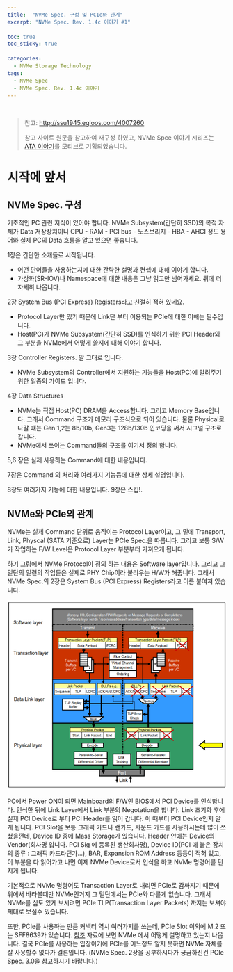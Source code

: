 ```yaml
---
title:  "NVMe Spec. 구성 및 PCIe와 관계"
excerpt: "NVMe Spec. Rev. 1.4c 이야기 #1"

toc: true
toc_sticky: true

categories:
  - NVMe Storage Technology
tags:
  - NVMe Spec
  - NVMe Spec. Rev. 1.4c 이야기
---
```


<br>

> 참고: http://ssu1945.egloos.com/4007260
>
> 참고 사이트 원문을 참고하여 재구성 하였고, NVMe Spce 이야기 시리즈는 [ATA 이야기](http://sutdaeng.egloos.com/category/ATA%20%EC%9D%B4%EC%95%BC%EA%B8%B0)를 모티브로 기획되었습니다.

# 시작에 앞서

## NVMe Spec. 구성

기초적인 PC 관련 지식이 있어야 합니다. NVMe Subsystem(간단히 SSD)의 목적 자체가 Data 저장장치이니 CPU - RAM - PCI bus - 노스브리지 - HBA - AHCI 정도 용어와 실제 PC의 Data 흐름을 알고 있으면 좋습니다.

1장은 간단한 소개들로 시작됩니다.

- 어떤 단어들을 사용하는지에 대한 간략한 설명과 컨셉에 대해 이야기 합니다.
- 가상화(SR-IOV)나 Namespace에 대한 내용은 그냥 읽고만 넘어가세요. 뒤에 더 자세히 나옵니다.

2장 System Bus (PCI Express) Registers라고 친절히 적혀 있네요.

- Protocol Layer만 있기 때문에 Link단 부터 이용되는 PCIe에 대한 이해는 필수입니다.
- Host(PC)가 NVMe Subsystem(간단히 SSD)를 인식하기 위한 PCI Header와 그 부분을 NVMe에서 어떻게 쓸지에 대해 이야기 합니다.

3장 Controller Registers. 말 그대로 입니다.

- NVMe Subsystem의 Controller에서 지원하는 기능들을 Host(PC)에 알려주기 위한 일종의 가이드 입니다.


4장 Data Structures

- NVMe는 직접 Host(PC) DRAM을 Access합니다. 그리고 Memory Base입니다. 그래서 Command 구조가 메모리 구조식으로 되어 있습니다. 물론 Physical로 나갈 떄는 Gen 1,2는  8b/10b, Gen3는 128b/130b 인코딩을 써서 시그널 구조로 갑니다.
- NVMe에서 쓰이는 Command들의 구조를 여기서 정의 합니다.

5,6 장은 실제 사용하는 Command에 대한 내용입니다.

7장은 Command 의 처리와 여러가지 기능등에 대한 상세 설명입니다.

8장도 여러가지 기능에 대한 내용입니다. 9장은 스킵!.



## NVMe와 PCIe의 관계

NVMe는 실제 Command 단위로 움직이는 Protocol Layer이고, 그 밑에 Transport, Link, Physcal (SATA  기준으로) Layer는 PCIe Spec.을 따릅니다. 그리고 보통 S/W 가 작업하는 F/W Level은 Protocol Layer 부분부터 가져오게 됩니다.

하기 그림에서 NVMe Protocol이 정의 하는 내용은 Software layer입니다. 그리고 그 밑단의 일련의 작업들은 실제로 PHY Chip이라 불리우는 H/W가 해줍니다. 그래서 NVMe Spec.의 2장은 System Bus (PCI Express) Registers라고 이름 붙여져 있습니다.

![Physical Layer](/assets/images/pcie.png)

PC에서 Power ON이 되면 Mainboard의 F/W인 BIOS에서 PCI Device를 인식합니다. 인식한 뒤에 Link Layer에서 Link 부분의 Negotation을 합니다. Link 초기화 후에 실제 PCI Device로 부터 PCI Header를 읽어 갑니다. 이 때부터 PCI Device인지 알게 됩니다. PCI Slot을 보통 그래픽 카드나 랜카드, 사운드 카드를 사용하시는데 많이 쓰셨을껀데, Device ID 중에 Mass Storage가 있습니다. Header 안에는 Device의 Vendor(회사명 입니다. PCI Sig 에 등록된 생산회사명), Device ID(PCI 에 붙은 장치의 종류 : 그래픽 카드라던가...), BAR, Expansion ROM Address 등등이 적혀 있고, 이 부분을 다 읽어가고 나면 이제 NVMe Device로서 인식을 하고 NVMe 명령어를 던지게 됩니다.

기본적으로 NVMe 명령어도 Transaction Layer로 내리면 PCIe로 감싸지기 때문에 위에서 바라볼때만 NVMe인거지 그 밑단에서는 PCIe와 다를게 없습니다. 그래서 NVMe를 심도 있게 보시려면 PCIe TLP(Transaction Layer Packets) 까지는 보셔야 제대로 보실수 있습니다.

또한, PCIe를 사용하는 만큼 커넥터 역시 여러가지를 쓰는데, PCIe Slot 이외에  M.2 또는 SFF8639가 있습니다. [참조](http://nvmexpress.org/wp-content/uploads/2013-FMS-NVMe-Track.pdf) 자료에 보면 NVMe 에서 어떻게 설명하고 있는지 나옵니다. 결국 PCIe를 사용하는 입장이기에 PCIe를 어느정도 알지 못하면 NVMe 자체를 잘 사용할수 없다가 결론입니다. (NVMe Spec. 2장을 공부하시다가 궁금하신건 PCIe Spec. 3.0을 참고하시기 바랍니다.)

